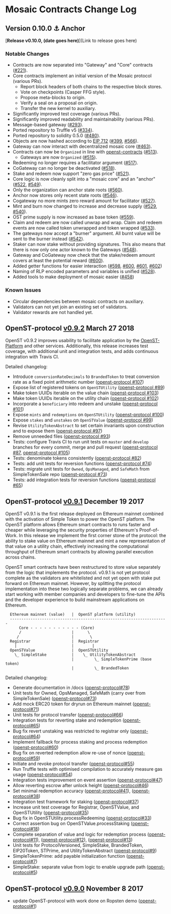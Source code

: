 # Mosaic Contracts Change Log

## Version 0.10.0 ⚓️ Anchor

[**Release v0.10.0, (date goes here)**](Link to release goes here)

### Notable Changes

* Contracts are now separated into "Gateway" and "Core" contracts ([#221](https://github.com/OpenSTFoundation/mosaic-contracts/pull/221)).
* Core contracts implement an initial version of the Mosaic protocol (various PRs).
  * Report block headers of both chains to the respective block stores.
  * Vote on checkpoints (Casper FFG style).
  * Propose meta-blocks to origin.
  * Verify a seal on a proposal on origin.
  * Transfer the new kernel to auxiliary.
* Significantly improved test coverage (various PRs).
* Significantly improved readability and maintainability (various PRs).
* Message-based gateway ([#293](https://github.com/OpenSTFoundation/mosaic-contracts/pull/293)).
* Ported repository to Truffle v5 ([#334](https://github.com/OpenSTFoundation/mosaic-contracts/pull/334)).
* Ported repository to solidity 0.5.0 ([#480](https://github.com/OpenSTFoundation/mosaic-contracts/pull/480)).
* Objects are now hashed according to [EIP 712](https://github.com/ethereum/EIPs/blob/master/EIPS/eip-712.md) ([#399](https://github.com/OpenSTFoundation/mosaic-contracts/pull/399), [#566](https://github.com/OpenSTFoundation/mosaic-contracts/pull/566)).
* Gateway can now interact with decentralized mosaic core ([#463](https://github.com/OpenSTFoundation/mosaic-contracts/pull/463)).
* Contracts can now be `Organized` in line with [openst-contracts](https://github.com/OpenSTFoundation/openst-contracts) ([#513](https://github.com/OpenSTFoundation/mosaic-contracts/pull/513)).
  * Gateways are now `Organized` ([#515](https://github.com/OpenSTFoundation/mosaic-contracts/pull/515)).
* Redeeming no longer requires a facilitator argument ([#517](https://github.com/OpenSTFoundation/mosaic-contracts/pull/517)).
* CoGateway can no longer be deactivated ([#518](https://github.com/OpenSTFoundation/mosaic-contracts/pull/518)).
* Stake and redeem now support "zero gas price" ([#521](https://github.com/OpenSTFoundation/mosaic-contracts/pull/521)).
* Core logic is now cleanly split into a "mosaic core" and an "anchor" ([#522](https://github.com/OpenSTFoundation/mosaic-contracts/pull/522), [#549](https://github.com/OpenSTFoundation/mosaic-contracts/pull/549)).
* Only the organization can anchor state roots ([#560](https://github.com/OpenSTFoundation/mosaic-contracts/pull/560)).
* Anchor now stores only recent state roots ([#546](https://github.com/OpenSTFoundation/mosaic-contracts/pull/546)).
* Cogateway no more mints zero reward amount for facilitator ([#527](https://github.com/OpenSTFoundation/mosaic-contracts/pull/527)).
* Mint and burn now changed to increase and decrease supply ([#529](https://github.com/OpenSTFoundation/mosaic-contracts/pull/529), [#540](https://github.com/OpenSTFoundation/mosaic-contracts/pull/540)).
* OST prime supply is now increased as base token ([#559](https://github.com/OpenSTFoundation/mosaic-contracts/pull/559)).
* Claim and redeem are now called unwrap and wrap. Claim and redeem events are now called token unwrapped and token wrapped ([#533](https://github.com/OpenSTFoundation/mosaic-contracts/pull/533)).
* The gateways now accept a "burner" argument. All burnt value will be sent to the burner instead ([#542](https://github.com/OpenSTFoundation/mosaic-contracts/pull/542)).
* Staker can now stake without providing signatures. This also means that there is now only one actor known to the Gateways ([#548](https://github.com/OpenSTFoundation/mosaic-contracts/pull/548)).
* Gateway and CoGateway now check that the stake/redeem amount covers at least the potential reward  ([#600](https://github.com/OpenSTFoundation/mosaic-contracts/pull/600)).
* Added getter functions for easier interaction ([#598](https://github.com/OpenSTFoundation/mosaic-contracts/pull/598), [#600](https://github.com/OpenSTFoundation/mosaic-contracts/pull/600), [#601](https://github.com/OpenSTFoundation/mosaic-contracts/pull/601), [#602](https://github.com/OpenSTFoundation/mosaic-contracts/pull/602))
* Naming of RLP encoded parameters and variables is unified ([#528](https://github.com/OpenSTFoundation/mosaic-contracts/pull/528)).
* Added tools to make deployment of mosaic easier ([#458](https://github.com/OpenSTFoundation/mosaic-contracts/pull/458))

### Known Issues

* Circular dependencies between mosaic contracts on auxiliary.
* Validators can not yet join an existing set of validators.
* Validator rewards are not handled yet.


## OpenST-protocol [v0.9.2](https://github.com/OpenSTFoundation/openst-protocol/releases/tag/v0.9.2) March 27 2018

OpenST v0.9.2 improves usability to facilitate application by the [OpenST-Platform](https://github.com/OpenSTFoundation/openst-platform) and other services. Additionally, this release increases test coverage, with additional unit and integration tests, and adds continuous integration with Travis CI.

Detailed changelog:

- Introduce `conversionRateDecimals` to `BrandedToken` to treat conversion rate as a fixed point arithmetic number ([openst-protocol #107](https://github.com/OpenSTFoundation/openst-protocol/pull/107))
- Expose list of registered tokens on `OpenSTUtility` ([openst-protocol #89](https://github.com/OpenSTFoundation/openst-protocol/pull/89))
- Make token UUIDs iterable on the value chain ([openst-protocol #103](https://github.com/OpenSTFoundation/openst-protocol/pull/103))
- Make token UUIDs iterable on the utility chain ([openst-protocol #102](https://github.com/OpenSTFoundation/openst-protocol/pull/102))
- Incorporate a `beneficiary` into redeem and unstake ([openst-protocol #101](https://github.com/OpenSTFoundation/openst-protocol/pull/101))
- Expose `mints` and `redemptions` on `OpenSTUtility` ([openst-protocol #100](https://github.com/OpenSTFoundation/openst-protocol/pull/100))
- Expose `stakes` and `unstakes` on `OpenSTValue` ([openst-protocol #99](https://github.com/OpenSTFoundation/openst-protocol/pull/99))
- Revise `UtilityTokenAbstract` to set certain invariants upon construction and to expose them ([openst-protocol #97](https://github.com/OpenSTFoundation/openst-protocol/pull/97)) 
- Remove unneeded files ([openst-protocol #93](https://github.com/OpenSTFoundation/openst-protocol/pull/93))
- Tests: configure Travis CI to run unit tests on `master` and `develop` branches for every commit, merge and pull request ([openst-protocol #87](https://github.com/OpenSTFoundation/openst-protocol/pull/87), [openst-protocol #105](https://github.com/OpenSTFoundation/openst-protocol/pull/105))
- Tests: denominate tokens consistently ([openst-protocol #82](https://github.com/OpenSTFoundation/openst-protocol/pull/82))
- Tests: add unit tests for reversion functions ([openst-protocol #74](https://github.com/OpenSTFoundation/openst-protocol/pull/74))
- Tests: migrate unit tests for `Owned`, `OpsManaged`, and `SafeMath` from SimpleTokenSale repo ([openst-protocol #73](https://github.com/OpenSTFoundation/openst-protocol/pull/73))
- Tests: add integration tests for reversion functions ([openst-protocol #65](https://github.com/OpenSTFoundation/openst-protocol/pull/65))

## OpenST-protocol [v0.9.1](https://github.com/OpenSTFoundation/openst-protocol/releases/tag/v0.9.1) December 19 2017

OpenST v0.9.1 is the first release deployed on Ethereum mainnet combined with the
activation of Simple Token to power the OpenST platform.  The OpenST platform
allows Ethereum smart contracts to runs faster and cheaper while leveraging
the security properties of Ethereum's Proof-of-Work.  In this release we implement
the first corner stone of the protocol: the ability to stake value on Ethereum
mainnet and mint a new representation of that value on a utility chain,
effectively increasing the computational throughput of Ethereum smart contracts
by allowing parallel execution across chains.

OpenST smart contracts have been restructured to store value separately from
the logic that implements the protocol.  v0.9.1 is not yet protocol complete
as the validators are whitelisted and not yet open with stake put forward on
Ethereum mainnet.  However, by splitting the protocol implementation into
these two logically separate problems, we can already start working with
member companies and developers to fine-tune the APIs and the developer
experience to build mainstream applications on Ethereum.

```
  Ethereum mainnet (value)   |  OpenST platform (utility)
  ---------------------------------------------------------------------
      Core - - - - - - - - - - - (Core)
      /                      |      \
     /                       |       \
  Registrar                  |  Registrar
    |                        |        |
  OpenSTValue                |  OpenSTUtility
    \_ SimpleStake           |    \_ UtilityTokenAbstract
                             |         \_ SimpleTokenPrime (base token)
                             |         \_ BrandedToken
```

Detailed changelog:

- Generate documentation in /docs ([openst-protocol#78](https://github.com/OpenSTFoundation/openst-protocol/pull/78))
- Unit tests for Owned, OpsManaged, SafeMath (carry over from SimpleTokenSale) ([openst-protocol#73](https://github.com/OpenSTFoundation/openst-protocol/pull/73))
- Add mock ERC20 token for dryrun on Ethereum mainnet ([openst-protocol#71](https://github.com/OpenSTFoundation/openst-protocol/pull/71))
- Unit tests for protocol transfer ([openst-protocol#66](https://github.com/OpenSTFoundation/openst-protocol/pull/66))
- Integration tests for reverting stake and redemption ([openst-protocol#65](https://github.com/OpenSTFoundation/openst-protocol/pull/65))
- Bug fix revert unstaking was restricted to registrar only ([openst-protocol#64](https://github.com/OpenSTFoundation/openst-protocol/pull/64))
- Implement fallback for process staking and process redemption ([openst-protocol#60](https://github.com/OpenSTFoundation/openst-protocol/pull/60))
- Bug fix on reverted redemption allow re-use of nonce ([openst-protocol#59](https://github.com/OpenSTFoundation/openst-protocol/pull/59))
- Initiate and revoke protocol transfer ([openst-protocol#55](https://github.com/OpenSTFoundation/openst-protocol/pull/55))
- Run Truffle tests with optimised compilation to accurately measure gas usage ([openst-protocol#54](https://github.com/OpenSTFoundation/openst-protocol/pull/54))
- Integration tests improvement on event assertion ([openst-protocol#47](https://github.com/OpenSTFoundation/openst-protocol/pull/47))
- Allow reverting escrow after unlock height ([openst-protocol#46](https://github.com/OpenSTFoundation/openst-protocol/pull/46))
- Set minimal redemption accuracy ([openst-protocol#41](https://github.com/OpenSTFoundation/openst-protocol/pull/41)),  ([openst-protocol#38](https://github.com/OpenSTFoundation/openst-protocol/pull/38))
- Integration test framework for staking ([openst-protocol#37](https://github.com/OpenSTFoundation/openst-protocol/pull/37))
- Increase unit test coverage for Registrar, OpenSTValue, and OpenSTUtility ([openst-protocol#35](https://github.com/OpenSTFoundation/openst-protocol/pull/35))
- Bug fix in OpenSTUtility.processRedeeming ([openst-protocol#33](https://github.com/OpenSTFoundation/openst-protocol/pull/33))
- Correct assertion bug on OpenSTValue.processStaking ([openst-protocol#18](https://github.com/OpenSTFoundation/openst-protocol/pull/18))
- Complete separation of value and logic for redemption process ([openst-protocol#11](https://github.com/OpenSTFoundation/openst-protocol/pull/11)), ([openst-protocol#12](https://github.com/OpenSTFoundation/openst-protocol/pull/12)),  ([openst-protocol#13](https://github.com/OpenSTFoundation/openst-protocol/pull/13))
- Unit tests for ProtocolVersioned, SimpleStake, BrandedToken, EIP20Token, STPrime, and UtilityTokenAbstract ([openst-protocol#9](https://github.com/OpenSTFoundation/openst-protocol/pull/9))
- SimpleTokenPrime: add payable initialization function ([openst-protocol#7](https://github.com/OpenSTFoundation/openst-protocol/pull/7))
- SimpleStake: separate value from logic to enable upgrade path ([openst-protocol#5](https://github.com/OpenSTFoundation/openst-protocol/pull/1))


## OpenST-protocol [v0.9.0](https://github.com/OpenSTFoundation/openst-protocol/releases/tag/v0.9.0) November 8 2017

 - update OpenST-protocol with work done on Ropsten demo ([openst-protocol#1](https://github.com/OpenSTFoundation/openst-protocol/pull/1))
